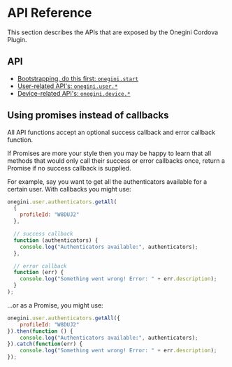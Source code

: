 # API Reference

This section describes the APIs that are exposed by the Onegini Cordova Plugin.

## API

  * [Bootstrapping, do this first: `onegini.start`](start.md)
  * [User-related API's: `onegini.user.*`](user/introduction.md)
  * [Device-related API's: `onegini.device.*`](device/introduction.md)

## Using promises instead of callbacks

All API functions accept an optional success callback and error callback function.

If Promises are more your style then you may be happy to learn that all methods that would only call their success or error callbacks once,
return a Promise if no success callback is supplied.

For example, say you want to get all the authenticators available for a certain user. With callbacks you might use:

```js
onegini.user.authenticators.getAll(
  {
    profileId: "W8DUJ2"
  },

  // success callback
  function (authenticators) {
    console.log("Authenticators available:", authenticators);
  },

  // error callback
  function (err) {
    console.log("Something went wrong! Error: " + err.description);
  }
);
```

...or as a Promise, you might use:

```js
onegini.user.authenticators.getAll({
    profileId: "W8DUJ2"
}).then(function () {
    console.log("Authenticators available:", authenticators);
}).catch(function(err) {
    console.log("Something went wrong! Error: " + err.description);
});
```
